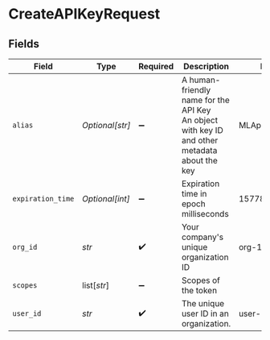 # CreateAPIKeyRequest


## Fields

| Field                                                                                         | Type                                                                                          | Required                                                                                      | Description                                                                                   | Example                                                                                       |
| --------------------------------------------------------------------------------------------- | --------------------------------------------------------------------------------------------- | --------------------------------------------------------------------------------------------- | --------------------------------------------------------------------------------------------- | --------------------------------------------------------------------------------------------- |
| `alias`                                                                                       | *Optional[str]*                                                                               | :heavy_minus_sign:                                                                            | A human-friendly name for the API Key<br/> An object with key ID and other metadata about the key | MLApplicationName                                                                             |
| `expiration_time`                                                                             | *Optional[int]*                                                                               | :heavy_minus_sign:                                                                            | Expiration time in epoch milliseconds                                                         | 1577836800000                                                                                 |
| `org_id`                                                                                      | *str*                                                                                         | :heavy_check_mark:                                                                            | Your company's unique organization ID                                                         | org-123                                                                                       |
| `scopes`                                                                                      | list[*str*]                                                                                   | :heavy_minus_sign:                                                                            | Scopes of the token                                                                           |                                                                                               |
| `user_id`                                                                                     | *str*                                                                                         | :heavy_check_mark:                                                                            | The unique user ID in an organization.                                                        | user-123                                                                                      |
